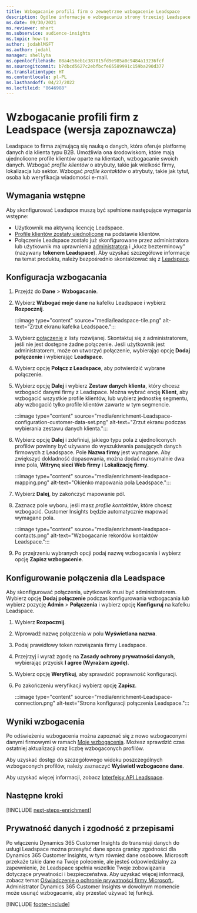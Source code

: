 ```yaml
---
title: Wzbogacanie profili firm o zewnętrzne wzbogacenie Leadspace
description: Ogólne informacje o wzbogacaniu strony trzeciej Leadspace.
ms.date: 09/30/2021
ms.reviewer: mhart
ms.subservice: audience-insights
ms.topic: how-to
author: jodahlMSFT
ms.author: jodahl
manager: shellyha
ms.openlocfilehash: 08a4c56eb1c387015fd9e985a0c9484a13236fcf
ms.sourcegitcommit: b7dbcd5627c2ebfbcfe65589991c159ba290d377
ms.translationtype: HT
ms.contentlocale: pl-PL
ms.lasthandoff: 04/27/2022
ms.locfileid: "8646988"
---
```

# <a name="enrichment-of-company-profiles-with-leadspace-preview"></a>Wzbogacanie profili firm z Leadspace (wersja zapoznawcza)

Leadspace to firma zajmującą się nauką o danych, która oferuje platformę danych dla klienta typu B2B. Umożliwia ona środowiskom, które mają ujednolicone profile klientów oparte na klientach, wzbogacanie swoich danych. Wzbogać *profile klientów* o atrybuty, takie jak wielkość firmy, lokalizacja lub sektor. Wzbogać *profile kontaktów* o atrybuty, takie jak tytuł, osoba lub weryfikacja wiadomości e-mail.

## <a name="prerequisites"></a>Wymagania wstępne

Aby skonfigurować Leadspce muszą być spełnione następujące wymagania wstępne:

- Użytkownik ma aktywną licencję Leadspace.
- [Profile klientów zostały ujednolicone](customer-profiles.md) na podstawie klientów.
- Połączenie Leadspace zostało już skonfigurowane przez administratora lub użytkownik ma uprawnienia [administratora](permissions.md#admin) i „klucz bezterminowy” (nazywany **tokenem Leadspace**). Aby uzyskać szczegółowe informacje na temat produktu, należy bezpośrednio skontaktować się z [Leadspace](https://www.leadspace.com/leadspace-microsoft-dynamics-365/).

## <a name="configure-the-enrichment"></a>Konfiguracja wzbogacania

1. Przejdź do **Dane** > **Wzbogacanie**.

1. Wybierz **Wzbogać moje dane** na kafelku Leadspace i wybierz **Rozpocznij**.

   :::image type="content" source="media/leadspace-tile.png" alt-text="Zrzut ekranu kafelka Leadspace.":::

1. Wybierz [połączenie](connections.md) z listy rozwijanej. Skontaktuj się z administratorem, jeśli nie jest dostępne żadne połączenie. Jeśli użytkownik jest administratorem, może on utworzyć połączenie, wybierając opcję **Dodaj połączenie** i wybierając **Leadspace**. 

1. Wybierz opcję **Połącz z Leadspace**, aby potwierdzić wybrane połączenie.

1. Wybierz opcję **Dalej** i wybierz **Zestaw danych klienta**, który chcesz wzbogacić danymi firmy z Leadspace. Można wybrać encję **Klient**, aby wzbogacić wszystkie profile klientów, lub wybierz jednostkę segmentu, aby wzbogacić tylko profile klientów zawarte w tym segmencie.

    :::image type="content" source="media/enrichment-Leadspace-configuration-customer-data-set.png" alt-text="Zrzut ekranu podczas wybierania zestawu danych klienta.":::

1. Wybierz opcję **Dalej** i zdefiniuj, jakiego typu pola z ujednoliconych profilów powinny być używane do wyszukiwania pasujących danych firmowych z Leadspace. Pole **Nazwa firmy** jest wymagane. Aby zwiększyć dokładność dopasowania, można dodać maksymalnie dwa inne pola, **Witrynę sieci Web firmy** i **Lokalizację firmy**.

   :::image type="content" source="media/enrichment-leadspace-mapping.png" alt-text="Okienko mapowania pola Leadspace.":::

1. Wybierz **Dalej**, by zakończyć mapowanie pól.

1. Zaznacz pole wyboru, jeśli masz *profile kontaktów*, które chcesz wzbogacić. Customer Insights będzie automatycznie mapować wymagane pola.

   :::image type="content" source="media/enrichment-leadspace-contacts.png" alt-text="Wzbogacanie rekordów kontaktów Leadspace.":::
 
1. Po przejrzeniu wybranych opcji podaj nazwę wzbogacania i wybierz opcję **Zapisz wzbogacenie**.


## <a name="configure-the-connection-for-leadspace"></a>Konfigurowanie połączenia dla Leadspace 

Aby skonfigurować połączenia, użytkownik musi być administratorem. Wybierz opcję **Dodaj połączenie** podczas konfigurowania wzbogacania *lub* wybierz pozycję **Admin** > **Połączenia** i wybierz opcję **Konfiguruj** na kafelku Leadspace.

1. Wybierz **Rozpocznij**. 

1. Wprowadź nazwę połączenia w polu **Wyświetlana nazwa**.

1. Podaj prawidłowy token rozwiązania firmy Leadspace.

1. Przejrzyj i wyraź zgodę na **Zasady ochrony prywatności danych**, wybierając przycisk **I agree (Wyrażam zgodę)**.

1. Wybierz opcję **Weryfikuj**, aby sprawdzić poprawność konfiguracji.

1. Po zakończeniu weryfikacji wybierz opcję **Zapisz**.
   
   :::image type="content" source="media/enrichment-Leadspace-connection.png" alt-text="Strona konfiguracji połączenia Leadspace.":::

## <a name="enrichment-results"></a>Wyniki wzbogacenia

Po odświeżeniu wzbogacenia można zapoznać się z nowo wzbogaconymi danymi firmowymi w ramach [Moje wzbogacenia](enrichment-hub.md). Możesz sprawdzić czas ostatniej aktualizacji oraz liczbę wzbogaconych profilów.

Aby uzyskać dostęp do szczegółowego widoku poszczególnych wzbogaconych profilów, należy zaznaczyć **Wyświetl wzbogacone dane**.

Aby uzyskać więcej informacji, zobacz [Interfejsy API Leadspace](https://support.leadspace.com/hc/en-us/sections/201997649-API).

## <a name="next-steps"></a>Następne kroki


[!INCLUDE [next-steps-enrichment](includes/next-steps-enrichment.md)]

## <a name="data-privacy-and-compliance"></a>Prywatność danych i zgodność z przepisami

Po włączeniu Dynamics 365 Customer Insights do transmisji danych do usługi Leadspace można przesyłać dane spoza granicy zgodności dla Dynamics 365 Customer Insights, w tym również dane osobowe. Microsoft przekaże takie dane na Twoje polecenie, ale jesteś odpowiedzialny za zapewnienie, że Leadspace spełnia wszelkie Twoje zobowiązania dotyczące prywatności i bezpieczeństwa. Aby uzyskać więcej informacji, zobacz temat [Oświadczenie o ochronie prywatności firmy Microsoft.](https://go.microsoft.com/fwlink/?linkid=396732).
Administrator Dynamics 365 Customer Insights w dowolnym momencie może usunąć wzbogacanie, aby przestać używać tej funkcji.


[!INCLUDE [footer-include](includes/footer-banner.md)]

